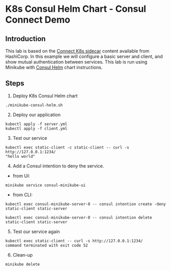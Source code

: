 # K8s Consul Helm Chart - Consul Connect Demo

## Introduction
This lab is based on the [Connect K8s sidecar](https://www.consul.io/docs/platform/k8s/connect.html) content available from HashiCorp. In this example we will configure a basic server and client, and show mutual authentication between services. This lab is run using Minikube with [Consul Helm](https://gist.github.com/anubhavmishra/0877081b43ca9d0353e547da05ec2e3f) chart instructions.

## Steps
1. Deploy K8s Consul Helm chart

```
./minikube-consul-helm.sh
```

2. Deploy our application

```
kubectl apply -f server.yml
kubectl apply -f client.yml
```

3. Test our service

```
kubectl exec static-client -c static-client -- curl -s http://127.0.0.1:1234/
"hello world"
```

4. Add a Consul intention to deny the service. 

* from UI:
```
minikube service consul-minikube-ui
```
* from CLI:
```
kubectl exec consul-minikube-server-0 -- consul intention create -deny static-client static-server
```
```
kubectl exec consul-minikube-server-0 -- consul intention delete static-client static-server
```

5. Test our service again

```
kubectl exec static-client -- curl -s http://127.0.0.1:1234/
command terminated with exit code 52
```

6. Clean-up

```
minikube delete
```
